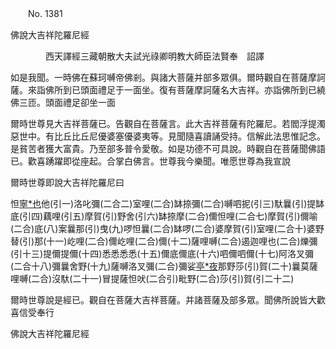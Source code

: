 ﻿　　No. 1381

佛說大吉祥陀羅尼經

　　　　西天譯經三藏朝散大夫試光祿卿明教大師臣法賢奉　詔譯


如是我聞。一時佛在蘇珂嚩帝佛剎。與諸大菩薩并部多眾俱。爾時觀自在菩薩摩訶薩。來詣佛所到已頭面禮足于一面坐。復有菩薩摩訶薩名大吉祥。亦詣佛所到已繞佛三匝。頭面禮足卻坐一面

爾時世尊見大吉祥菩薩已。告觀自在菩薩言。此大吉祥菩薩有陀羅尼。若閻浮提濁惡世中。有比丘比丘尼優婆塞優婆夷等。見聞隨喜讀誦受持。信解此法思惟記念。是貧苦者獲大富貴。乃至部多普令愛敬。如是功德不可具說。時觀自在菩薩聞佛語已。歡喜踴躍即從座起。合掌白佛言。世尊我今樂聞。唯愿世尊為我宣說

爾時世尊即說大吉祥陀羅尼曰

怛[寧*也](切身下同)他(引一)洛叱彌(二合二)室哩(二合)缽捺彌(二合)嚩呬抳(引三)馱曩(引)提缽底(引四)藕哩(引五)摩賀(引)野舍(引六)缽捺摩(二合)儞怛哩(二合七)摩賀(引)儞喻(二合)底(八)案曩那(引)曳(九)啰怛曩(二合)缽啰(二合)婆摩賀(引)室哩(二合十)婆野替(引)那(十一)屹哩(二合)儞屹哩(二合)儞(十二)薩哩嚩(二合)遏迦哩也(二合)爍彌(引十三)提儞提儞(十四)悉悉悉悉(十五)儞底儞底(十六)呬儞呬儞(十七)阿洛叉彌(二合十八)彌曩舍野(十九)薩嚩洛叉彌(二合)彌娑[亭*夜](切身引)那野莎(引)賀(二十)曩莫薩哩嚩(二合)沒馱(二十一)冒提薩怛吠(二合引)毗野(二合)莎(引)賀(引二十二)

爾時世尊說是經已。觀自在菩薩大吉祥菩薩。并諸菩薩及部多眾。聞佛所說皆大歡喜信受奉行

佛說大吉祥陀羅尼經
